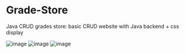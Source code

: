 # Grade-Store
Java CRUD grades store: basic CRUD website  with Java backend + css display

![image](https://user-images.githubusercontent.com/84204929/233802256-32486066-3b08-421d-9472-4a05ae00e30a.png)
![image](https://user-images.githubusercontent.com/84204929/233802284-edb27b91-4f13-4054-924c-2ae8f2a51d43.png)
![image](https://user-images.githubusercontent.com/84204929/233802293-395ef66d-1167-4160-9dfd-6c3c7956f891.png)
